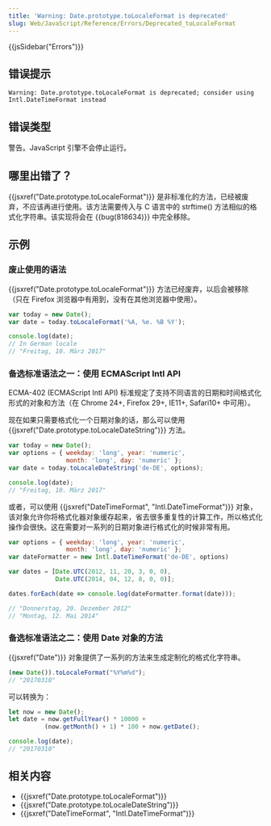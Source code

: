 ```yaml
---
title: 'Warning: Date.prototype.toLocaleFormat is deprecated'
slug: Web/JavaScript/Reference/Errors/Deprecated_toLocaleFormat
---
```


{{jsSidebar("Errors")}}

## 错误提示

```plain
Warning: Date.prototype.toLocaleFormat is deprecated; consider using Intl.DateTimeFormat instead
```

## 错误类型

警告。JavaScript 引擎不会停止运行。

## 哪里出错了？

{{jsxref("Date.prototype.toLocaleFormat")}} 是非标准化的方法，已经被废弃，不应该再进行使用。该方法需要传入与 C 语言中的 strftime() 方法相似的格式化字符串。该实现将会在 {{bug(818634)}} 中完全移除。

## 示例

### 废止使用的语法

{{jsxref("Date.prototype.toLocaleFormat")}} 方法已经废弃，以后会被移除（只在 Firefox 浏览器中有用到，没有在其他浏览器中使用）。

```js example-bad
var today = new Date();
var date = today.toLocaleFormat('%A, %e. %B %Y');

console.log(date);
// In German locale
// "Freitag, 10. März 2017"
```

### 备选标准语法之一：使用 ECMAScript Intl API

ECMA-402 (ECMAScript Intl API) 标准规定了支持不同语言的日期和时间格式化形式的对象和方法（在 Chrome 24+, Firefox 29+, IE11+, Safari10+ 中可用）。

现在如果只需要格式化一个日期对象的话，那么可以使用 {{jsxref("Date.prototype.toLocaleDateString")}} 方法。

```js example-good
var today = new Date();
var options = { weekday: 'long', year: 'numeric',
                month: 'long', day: 'numeric' };
var date = today.toLocaleDateString('de-DE', options);

console.log(date);
// "Freitag, 10. März 2017"
```

或者，可以使用 {{jsxref("DateTimeFormat", "Intl.DateTimeFormat")}} 对象，该对象允许你将格式化器对象缓存起来，省去很多重复性的计算工作，所以格式化操作会很快。这在需要对一系列的日期对象进行格式化的时候非常有用。

```js example-good
var options = { weekday: 'long', year: 'numeric',
                month: 'long', day: 'numeric' };
var dateFormatter = new Intl.DateTimeFormat('de-DE', options)

var dates = [Date.UTC(2012, 11, 20, 3, 0, 0),
             Date.UTC(2014, 04, 12, 8, 0, 0)];

dates.forEach(date => console.log(dateFormatter.format(date)));

// "Donnerstag, 20. Dezember 2012"
// "Montag, 12. Mai 2014"
```

### 备选标准语法之二：使用 Date 对象的方法

{{jsxref("Date")}} 对象提供了一系列的方法来生成定制化的格式化字符串。

```js example-bad
(new Date()).toLocaleFormat("%Y%m%d");
// "20170310"
```

可以转换为：

```js example-good
let now = new Date();
let date = now.getFullYear() * 10000 +
          (now.getMonth() + 1) * 100 + now.getDate();

console.log(date);
// "20170310"
```

## 相关内容

- {{jsxref("Date.prototype.toLocaleFormat")}}
- {{jsxref("Date.prototype.toLocaleDateString")}}
- {{jsxref("DateTimeFormat", "Intl.DateTimeFormat")}}
